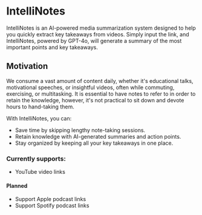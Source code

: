 # IntelliNotes

IntelliNotes is an AI-powered media summarization system designed to help you quickly extract key takeaways from videos. Simply input the link, and IntelliNotes, powered by GPT-4o, will generate a summary of the most important points and key takeaways.

## Motivation

We consume a vast amount of content daily, whether it's educational talks, motivational speeches, or insightful videos, often while commuting, exercising, or multitasking. It is essential to have notes to refer to in order to retain the knowledge, however, it's not practical to sit down and devote hours to hand-taking them.

With IntelliNotes, you can:

- Save time by skipping lengthy note-taking sessions.
- Retain knowledge with AI-generated summaries and action points.
- Stay organized by keeping all your key takeaways in one place.

### Currently supports:
- YouTube video links

#### Planned
- Support Apple podcast links
- Support Spotify podcast links
